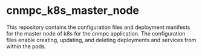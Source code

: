 # cnmpc_k8s_master_node
This repository contains the configuration files and deployment manifests for the master node of k8s for the cnmpc application. The configuration files enable creating, updating, and deleting deployments and services from within the pods.
